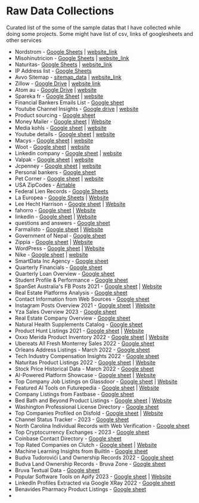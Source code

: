 # Raw Data Collections
Curated list of the some of the  sample datas that I have collected while doing some projects.
Some might have list of csv, links of googlesheets and other services
* Nordstrom - [Google Sheets](https://docs.google.com/spreadsheets/d/1S7_LA6uKZ5b-SCqt1TKBVmdotMSnaAd6yw9gdcjkv7o/edit?usp=sharing) | [website_link](https://www.nordstrom.com/)
* Misohinutricion - [Google Sheets](https://docs.google.com/spreadsheets/d/1uZzPG8NRzfmalbyd9lGCS0-eANYKLURi8T2i8DhhNX8/edit?usp=sharing) | [website_link](https://www.misohinutricion.com/)
* Naturitas- [Google Sheets](https://docs.google.com/spreadsheets/d/1HG4BOAoi_r9Q0cVjJudsibKJQKwC6qL7lV_wLDgI9Hw/edit?usp=sharing) | [website_link](https://www.naturitas.es/)
* IP Address list - [Google Sheets](https://docs.google.com/spreadsheets/d/1Z8A-C6XHpUhlbjYxg44e3mqLkaXn4xCLQaQLqsJF4rI/edit?usp=sharing)
* Avvo Sitemap - [sitemap_data](https://raw.githubusercontent.com/SurendraTamang/raws-datas/main/avvo_sitemap_professional_search_1.xml) | [website_link](https://www.avvo.com)
* Zillow - [Google Drive](https://drive.google.com/file/d/10wVxFIAQh6SJ3lPUl5FKIQCjX85hkhtz/view?usp=sharing)  | [website link](https://www.zillow.com/)
* Atom au - [Google Drive](https://drive.google.com/file/d/1akLuzRsIjjAby-_xjF8fgzECLPo5j4--/view?usp=sharing) | [website](https://www.atom.com.au/)
* Spareka fr - [Google Sheet](https://docs.google.com/spreadsheets/d/1phetX89f4pTWhzbXScIf3Ef-pM-VWvnj9cZ2lJCXAYs/edit?usp=sharinggit) | [website](https://www.spareka.fr)
* Financial Bankers Emails List - [Google sheet](https://docs.google.com/spreadsheets/d/15Aqay2E-r2uPtXnxc0YJLUhS45G7hwD15qsWSP15gvs/edit#gid=2103559575) 
* Youtube Channel Insights - [Google drive](https://drive.google.com/file/d/11x2FaxslN2Z2Yb42EkmToAxk6LIWZRlE/view?usp=sharing) | [website](https://www.youtube.com/)
* Product sourcing - [Google sheet](https://docs.google.com/spreadsheets/d/1IgRrp2NKlWSVzHbdDVsio6xvxO1uzEF7QCBrSQZnU8U/edit#gid=89445939)
* Money Mailer - [Google sheet](https://docs.google.com/spreadsheets/d/1NBFT5KfxcMpSVLRInztG5O4UJIJunV6XlOyeVzKdOxo/edit?usp=sharing) | [Website](https://moneymailer.com)
* Media kohls - [Google sheet](https://docs.google.com/spreadsheets/d/13iiiLKzKU3DU_vyoxx-ReaZy99AJCN4CI0kXKHJTlzE/edit?usp=sharing) | [website](https://www.kohls.com/)
* Youtube details - [Google sheet](https://docs.google.com/spreadsheets/d/1lZiEEES9eQjhVoBBeEjczhwDs8MXAGek19VcncAWolk/edit?usp=sharing) | [website](https://www.youtube.com/)
* Macys - [Google sheet](https://docs.google.com/spreadsheets/d/1n1EwIk5uriaSWGhkhKaHQOtYzlZvLLKMCTCiiPs3O8U/edit?usp=sharing) | [website](https://www.macys.com/)
* Woot - [Google sheet](https://docs.google.com/spreadsheets/d/1zDONw8iZJSqchOtjYVFOMOnqDB6MKM3Px_qTkmjARVo/edit?usp=sharing) | [website](https://www.woot.com/)
* Linkedin company - [Google sheet](https://docs.google.com/spreadsheets/d/1hhWq42ut5ARr6Vo9rj4-dFeMXPKv6PZI-1mzwo4Ktm8/edit?usp=sharing) | [website](https://www.linkedin.com/feed/)
* Valpak - [Google sheet](https://docs.google.com/spreadsheets/d/15nI8B36G9NGBEfWIHi2JEWzmP4rpnS6lOLqzbVi4GUs/edit?usp=sharing) | [website](https://www.valpak.com/)
* Jcpenney - [Google sheet](https://docs.google.com/spreadsheets/d/1ydU9ZszBYnISf7knRdr0HB-5IMFl_uqwON7TbgyxXqc/edit?usp=sharing) | [website](https://www.jcpenney.com/)
* Personal bankers - [Google sheet](https://docs.google.com/spreadsheets/d/1sBecEyqRj693BRjMWgbYCUWdSaImZrWXx6iYwXhywTg/edit?usp=sharing)
* Pet Corner - [Google sheet](https://docs.google.com/spreadsheets/d/1EAjGa-gkEC8LJu7s9nJ8hJS_0R3MIKXTSnctBBhjcfU/edit?usp=sharing) | [website](https://petcornerdubai.com/)
* USA ZipCodes - [Airtable](https://airtable.com/appVFv4iYQD2h84tv/shr2gZKTfspxYWXdn/tbl0OExhgKXgIj7y9)
* Federal Lien Records - [Google Sheets](https://docs.google.com/spreadsheets/d/1VmpusW6Yo3njy34tih_xQR_QZCggKVE-VtIvuylf-wo/edit?usp=sharing)
* La Europea - [Google Sheets](https://docs.google.com/spreadsheets/d/1e2a8LR6ca9-auPWC8I4HgcfTy2M_y0B46EHLwD46QiM/edit?usp=sharing) | [Website](https://laeuropea.com.mx)
* Lee Hecht Harrison - [Google sheet](https://docs.google.com/spreadsheets/d/1mfXE7f3eWANEV6S1Kg8tJY1n8aruXPjXCNNQdqYUONo/edit?usp=sharing) | [Website](https://www.lhh.com/be/nl)
* fahorro - [Google sheet](https://docs.google.com/spreadsheets/d/1l2bjNSJCAIiaw5KjsICKfRP3mVPR608bKwjFk80XdG0/edit?usp=sharing) | [Website](https://www.fahorro.com/cicloferon-5-crema-2-gr.html)
* linkedin - [Google sheet](https://docs.google.com/spreadsheets/d/1aNnnYCUvSGJelunXehwJKpDF1ZHv3sL8NknbKMtHUqg/edit?usp=sharing) | [Website](https://www.linkedin.com)
* questions and answers - [Google sheet](https://docs.google.com/spreadsheets/d/1Ula_ux-h-Ad1-d3iBnk7CEo5kjNdTS7s-Gw2sCNGT2k/edit?usp=sharing)
* Farmalisto - [Google sheet](https://docs.google.com/spreadsheets/d/1Jx5yfLL7cziH20cJyK1qiaPxxWT87V4q8z2xzHSABWw/edit?usp=sharing) | [Website](https://www.farmalisto.com)
* Government of Nepal - [Google sheet](https://docs.google.com/spreadsheets/d/1Tl6KpPux9YKKSg2d1oXHD7tbCKI56LJduPk4lk3FxK8/edit?usp=sharing)
* Zippia - [Google sheet](https://docs.google.com/spreadsheets/d/1kby2Ge703mxWIdbcn95c_80GT_NtCfpfm-um1A_eFeI/edit?usp=sharing) | [Website](https://www.zippia.com)
* WordPress - [Google sheet](https://docs.google.com/spreadsheets/d/1UwGyBu4q4cGV_Mj8Unc0jLRIbr5w0pHyzPzBG8XBaS4/edit?usp=sharing) | [Website]( https://wordpress.com)
* Nike - [Google sheet](https://docs.google.com/spreadsheets/d/1GhUCqBoVjqJQTilGhTU7kmbEZ8nFMSaSWnZUhL5OETw/edit?usp=sharing) | [website](https://www.nike.com)
* SmartData Inc Agency - [Google sheet](https://docs.google.com/spreadsheets/d/18js8GObjmrWhMGRxLOBwV5S8tw8KPTXrZMp7Wyzng8w/edit?usp=sharing)
* Quarterly Financials - [Google sheet](https://docs.google.com/spreadsheets/d/1Hrg33SmAEDy-akK836EkQ7aJz0CPr9xOayDsYI0qHyQ/edit?usp=sharing)
* Quarterly Loan Overview - [Google sheet](https://docs.google.com/spreadsheets/d/19nAn5bWn0AoyZVPiYBShA4P0xeSZ3V5Sky7qh7b2w7M/edit?usp=sharing)
* Student Profile & Performance - [Google sheet](https://docs.google.com/spreadsheets/d/10F8ZH0hbYnqxcpAm4K9kMvKNZT63lVbSoq17f3ZYIi8/edit?usp=sharing)
* SpanSet Australia's FB Posts 2021 - [Google sheet](https://docs.google.com/spreadsheets/d/1k6aFjns68lKkpqNB3XT3Tli00zDUyf3TfKp1z64T664/edit?usp=sharing) | [Website](https://www.facebook.com)
* Real Estate Platforms Analysis - [Google sheet](https://docs.google.com/spreadsheets/d/1r4eOn867hy69JBibVPj5In4Vf8QQ7lgFoUm-u6esOkg/edit?usp=sharing) 
* Contact Information from Web Sources - [Google sheet](https://docs.google.com/spreadsheets/d/1kMrTC3JyC8zcJRQxpbU77GW_YM77Y-_uo5dHB5HpzeI/edit?usp=sharing)
* Instagram Posts Overview 2021 - [Google sheet](https://docs.google.com/spreadsheets/d/1Sl3GS9_UOV3y7aUoXeEOm7E56WrKw2BxA9wAZao4dCk/edit?usp=sharing) | [Website](https://www.instagram.com)
* Yza Sales Overview 2023 - [Google sheet](https://docs.google.com/spreadsheets/d/1hI-ibyAn6P-t6e6xeLSNB3XBlIP_-IehhBelauN1nCU/edit?usp=sharing)
* Real Estate Company Overview - [Google sheet](https://docs.google.com/spreadsheets/d/1vONsb26GUHJQK8IzxGzQMVNl9PzIIbuy5xXwiRe09IU/edit?usp=sharing)
* Natural Health Supplements Catalog - [Google sheet](https://docs.google.com/spreadsheets/d/1gZQGKc_nW-mvA4U63XaxA3UtFeGirR6c1t2ON862lSE/edit?usp=sharing)
* Product Hunt Listings 2021 - [Google sheet](https://docs.google.com/spreadsheets/d/1PW3Va63p5TD0Ls0WiMaC9RrY4h1SOf0h7TkPp_To9Pg/edit?usp=sharing) | [Website](https://www.producthunt.com/)
* Oxxo Merida Product Inventory 2022 - [Google sheet](https://docs.google.com/spreadsheets/d/1G7BfxekUxSZ1v4suBbOZXtePVZXroEQQzqU5ixWaNF4/edit?usp=sharing) | [Website](https://web.cornershopapp.com)
* Ubereats All Fresh Monterrey Sales 2022 - [Google sheet](https://docs.google.com/spreadsheets/d/1GtkHRobcP5Wod3X1Fch9XOD-QTQ3RBKpriXYxln7Whw/edit?usp=sharing)
* Orleans Address Listings - March 2022 - [Google sheet](https://docs.google.com/spreadsheets/d/1UclunXnD0E-C2IdsayAGs6cb8H2yL6JIp6nmDzx-Nm4/edit?usp=sharing)
* Tech Industry Compensation Insights 2022 - [Google sheet](https://docs.google.com/spreadsheets/d/1PR7tpIFBJ7B-A-26chueaXb_Bml3Y4TbTtDBkfFgVuE/edit?usp=sharing)
* Naturitas Product Listings 2022 - [Google sheet](https://docs.google.com/spreadsheets/d/17KohSCacYRVxdHOPTDyamqqav5Fq52MGHMrznjy-p9o/edit?usp=sharing) | [Website](https://www.naturitas.es/)
* Stock Price Historical Data - March 2022 - [Google sheet](https://docs.google.com/spreadsheets/d/13nF8yuf1WS5ysYKwl8aQ2suQJZIU2fXzNQ-ZN_vJLwc/edit?usp=sharing)
* AI-Powered Platform Showcase - [Google sheet](https://docs.google.com/spreadsheets/d/1ds-OlYeT6ZufSVODmGz7LrFaLzlMN-EhNNPi53Km6Bo/edit?usp=sharing) | [Website](https://gpte.ai)
* Top Company Job Listings on Glassdoor - [Google sheet](https://docs.google.com/spreadsheets/d/1JlzskvLAztHzUDkdWJvfcAViTGzH-BP5J4NDz4XKv4M/edit?usp=sharing) | [Website](https://www.glassdoor.com/)
* Featured AI Tools on Futurepedia - [Google sheet](https://docs.google.com/spreadsheets/d/1K_y96k9SmAwF_7d_n6cmcMNv6feONhgbUiyz8yeclb4/edit?usp=sharing) | [Website](https://www.futurepedia.io)
* Company Listings from Fastbase - [Google sheet](https://docs.google.com/spreadsheets/d/1xxuVo2u_LNd2GtG4X56sOO4l4GoWTsivQlIYOkBpn3w/edit?usp=sharing)
* Bed Bath and Beyond Product Listings - [Google sheet](https://docs.google.com/spreadsheets/d/1PK5MSshSS8HCzJO9J1wh9EsiVI7Qhw_p1ojpPX4XXnw/edit?usp=sharing) | [Website](https://www.bedbathandbeyond.com.mx)
* Washington Professional License Directory - [Google sheet](https://docs.google.com/spreadsheets/d/1-DRQj5JsWXfgqRlbxjyteBHvLjxKa53grRQ6FgXJPTQ/edit?usp=sharing)
* Top Companies Profiled on Disfold - [Google sheet](https://docs.google.com/spreadsheets/d/1haQtEssOuzwzSplUFeCNJUGcoatUxAjgx13yHbfx_Jw/edit?usp=sharing) | [Website](https://disfold.com/)
* Channel Status Tracker - 2023 - [Google sheet](https://docs.google.com/spreadsheets/d/1h0_2q9hZHHS_FIub3DuBNKFw0KujPvXNTnzcGsPUMiw/edit?usp=sharing)
* North Carolina Individual Records with Web Verification - [Google sheet](https://docs.google.com/spreadsheets/d/1yKULiaNRhlsFNVZxaFGI6WBBa5CE7OYLH6u7Ocu1flY/edit?usp=sharing)
* Top Cryptocurrency Exchanges - 2023 - [Google sheet](https://docs.google.com/spreadsheets/d/1BXnozNEuedY5F3ivc_lN0CNBmTgTl8Fhe0LRRIXf4L8/edit?usp=sharing)
* Coinbase Contact Directory - [Google sheet](https://docs.google.com/spreadsheets/d/17BIs2WYUzWkX2SQUhopTo2e85ZtuIFXvI2c8s8B9VoQ/edit?usp=sharing)
* Top Rated Companies on Clutch - [Google sheet](https://docs.google.com/spreadsheets/d/1jKaE4UIBAl85NF-nCBn6Rqwr-FUcebhuICmoxt4Dj_8/edit?usp=sharing) | [Website](https://clutch.co/)
* Machine Learning Insights from BuiltIn - [Google sheet](https://docs.google.com/spreadsheets/d/16Zu2F-bqGFlFDuv4lUE4aUl7b4vPrL078HMltWx-aVo/edit?usp=sharing)
* Budva Tudorovići Land Ownership Records 2022 - [Google sheet](https://docs.google.com/spreadsheets/d/1fl2Qux63RP5Sug2-lOEMcx9BYOgCbzbeZUzpUxTGNU4/edit?usp=sharing)
* Budva Land Ownership Records - Bruva Zone - [Google sheet](https://docs.google.com/spreadsheets/d/1MIorNk7ynVO1FscY5jVuW7DN24iUGeleO1ja3IGn8xI/edit?usp=sharing)
*  Bruva Textual Data - [Google sheet](https://docs.google.com/spreadsheets/d/1N7mDRR_LXS9wvbwNRtk4MYSlz-bS0mfDPk-ZraBAZWI/edit?usp=sharing)
*  Popular Software Tools on Apify 2023 - [Google sheet](https://docs.google.com/spreadsheets/d/1K_AMSNAoZSirwI-Jd1odshhnLN5qCjdTDLtvNbGCwmM/edit?usp=sharing) | [Website](https://apify.com/)
*  LinkedIn Profiles Extracted via Google XRay 2022 - [Google sheet](https://docs.google.com/spreadsheets/d/1hSF67uzD5F9XG2t2Ba7WHgT_KXbhQJ7H4epjjW1cEpA/edit?usp=sharing)
*  Benavides Pharmacy Product Listings - [Google sheet](https://docs.google.com/spreadsheets/d/1DwxN5gGZhDVbkXWUZwn5oQ-XGThIgXimJbK78v0cNe8/edit?usp=sharing)
*  

